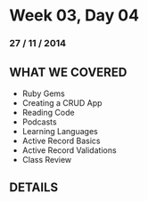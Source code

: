 Week 03, Day 04
===============
### 27 / 11 / 2014

WHAT WE COVERED
---------------

- Ruby Gems
- Creating a CRUD App
- Reading Code
- Podcasts
- Learning Languages
- Active Record Basics
- Active Record Validations
- Class Review

DETAILS
-------
